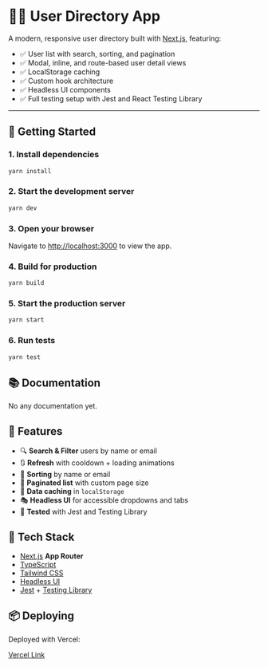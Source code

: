 # 🧑‍💼 User Directory App

A modern, responsive user directory built with [Next.js](https://nextjs.org), featuring:

- ✅ User list with search, sorting, and pagination
- ✅ Modal, inline, and route-based user detail views
- ✅ LocalStorage caching
- ✅ Custom hook architecture
- ✅ Headless UI components
- ✅ Full testing setup with Jest and React Testing Library

---

## 🚀 Getting Started

### 1. Install dependencies

```bash
yarn install
```

### 2. Start the development server

```bash
yarn dev
```

### 3. Open your browser

Navigate to [http://localhost:3000](http://localhost:3000) to view the app.

### 4. Build for production

```bash
yarn build
```

### 5. Start the production server

```bash
yarn start
```

### 6. Run tests

```bash
yarn test
```

## 📚 Documentation

No any documentation yet.

## 🧩 Features

- 🔍 **Search & Filter** users by name or email
- 🔃 **Refresh** with cooldown + loading animations
- 📑 **Sorting** by name or email
- 📄 **Paginated list** with custom page size
- 🧠 **Data caching** in `localStorage`
- 🎭 **Headless UI** for accessible dropdowns and tabs
- 🧪 **Tested** with Jest and Testing Library

## 🧱 Tech Stack

- [Next.js](https://nextjs.org) **App Router**
- [TypeScript](https://www.typescriptlang.org/)
- [Tailwind CSS](https://tailwindcss.com/)
- [Headless UI](https://headlessui.com/)
- [Jest](https://jestjs.io/) + [Testing Library](https://testing-library.com/)  


## 📦 Deploying

Deployed with Vercel:

[Vercel Link](https://user-app-git-main-nicolais-projects-7bbac2b3.vercel.app)


